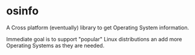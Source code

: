 # osinfo
A Cross platform (eventually) library to get Operating System information.


Immediate goal is to support "popular" Linux distributions an add more Operating Systems as they are needed.
